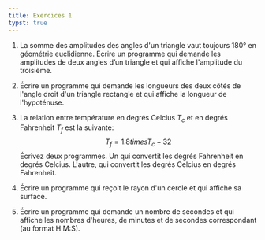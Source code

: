 ```yaml
---
title: Exercices 1
typst: true
---
```


1. La somme des amplitudes des angles d'un triangle vaut toujours 180° en géométrie euclidienne. Écrire un programme qui demande les amplitudes de deux angles d’un triangle et qui affiche l'amplitude du troisième.

1. Écrire un programme qui demande les longueurs des deux côtés de l'angle droit d'un triangle rectangle et qui affiche la longueur de l'hypoténuse.

1. La relation entre température en degrés Celcius $T_c$ et en degrés Fahrenheit $T_f$ est la suivante: $$ T_f = 1.8 times T_c + 32 $$ Écrivez deux programmes. Un qui convertit les degrés Fahrenheit en degrés Celcius. L'autre, qui convertit les degrés Celcius en degrés Fahrenheit.

1. Écrire un programme qui reçoit le rayon d'un cercle et qui affiche sa surface.

1. Écrire un programme qui demande un nombre de secondes et qui affiche les nombres d'heures, de minutes et de secondes correspondant (au format H:M:S).